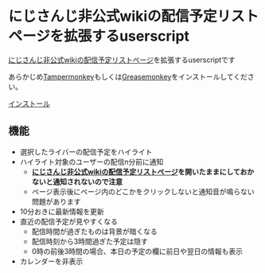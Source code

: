 # にじさんじ非公式wikiの配信予定リストページを拡張するuserscript

[にじさんじ非公式wikiの配信予定リストページ](https://wikiwiki.jp/nijisanji/%E9%85%8D%E4%BF%A1%E4%BA%88%E5%AE%9A%E3%83%AA%E3%82%B9%E3%83%88)を拡張するuserscriptです

あらかじめ[Tampermonkey](https://chrome.google.com/webstore/detail/tampermonkey/dhdgffkkebhmkfjojejmpbldmpobfkfo?hl=ja)もしくは[Greasemonkey](https://addons.mozilla.org/ja/firefox/addon/greasemonkey/)をインストールしてください。

[インストール](https://github.com/abcang/nijisanji-unofficial-wiki-extender/raw/master/nijisanji-unofficial-wiki-extender.user.js)

## 機能
- 選択したライバーの配信予定をハイライト
- ハイライト対象のユーザーの配信n分前に通知
  - **[にじさんじ非公式wikiの配信予定リストページ](https://wikiwiki.jp/nijisanji/%E9%85%8D%E4%BF%A1%E4%BA%88%E5%AE%9A%E3%83%AA%E3%82%B9%E3%83%88)を開いたままにしておかないと通知されないので注意**
  - ページ表示後にページ内のどこかをクリックしないと通知音が鳴らない問題があります
- 10分おきに最新情報を更新
- 直近の配信予定が見やすくなる
  - 配信時間が過ぎたものは背景が暗くなる
  - 配信時刻から3時間過ぎた予定は隠す
  - 0時の前後3時間の場合、本日の予定の欄に前日や翌日の情報も表示
- カレンダーを非表示
